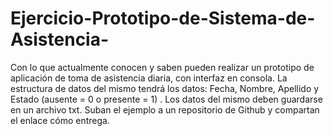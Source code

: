 # Ejercicio-Prototipo-de-Sistema-de-Asistencia-
Con lo que actualmente conocen y saben pueden realizar un prototipo de aplicación de toma de asistencia diaria, con interfaz en consola. La estructura de datos del mismo tendrá los datos: Fecha, Nombre, Apellido y Estado (ausente = 0 o presente = 1) . Los datos del mismo deben guardarse en un archivo txt. Suban el ejemplo a un repositorio de Github y compartan el enlace cómo entrega.
